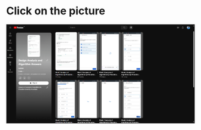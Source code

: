 # Click on the picture
[![Image](/img/img1.png)](https://www.youtube.com/playlist?list=PLb9jiU_he1DwmnN-nRTjpezJd99MKnXsK)
